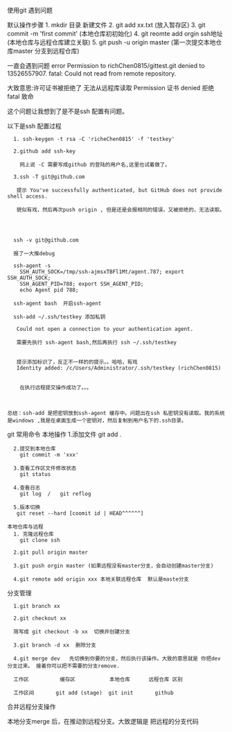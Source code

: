  使用git 遇到问题
 
  默认操作步骤
	  1. mkdir 目录 新建文件
	  2. git add xx.txt (放入暂存区)
	  3. git commit -m 'first commit' (本地仓库初初始化)
	  4. git reomte add orgin ssh地址 (本地仓库与远程仓库建立关联)
	  5. git push -u origin master (第一次提交本地仓库master 分支到远程仓库)


  一直会遇到问题
   error Permission to richChen0815/gittest.git denied to 13526557907.
   fatal: Could not read from remote repository.
   
   大致意思:许可证书被拒绝了 无法从远程库读取  Permission 证书 denied 拒绝  fatal 致命
	 
   这个问题让我想到了是不是ssh 配置有问题。
   
  以下是ssh 配置过程
   
	  1. ssh-keygen -t rsa -C 'richeChen0815' -f 'testkey'
	   
	  2.github add ssh-key 
	   
		网上说 -C 需要写成github 的登陆的用户名,这里也试着做了。
	 
	  3.ssh -T git@github.com
	   
	   提示 You've successfully authenticated, but GitHub does not provide shell access.
	   
	   貌似有戏，然后再次push origin , 但是还是会报相同的错误，又被拒绝的，无法读取。
	   
	   
	   
	   
	  ssh -v git@github.com
	  
	  报了一大推debug
	  
	  ssh-agent -s 
		SSH_AUTH_SOCK=/tmp/ssh-ajmsxTBFl1Mt/agent.787; export SSH_AUTH_SOCK;
		SSH_AGENT_PID=788; export SSH_AGENT_PID;
		echo Agent pid 788;

	  ssh-agent bash  开启ssh-agent

	  ssh-add ~/.ssh/testkey 添加私钥
	  
	   Could not open a connection to your authentication agent.
	   
	   需要先执行 ssh-agent bash,然后再执行 ssh ~/.ssh/testkey

	  
	   提示添加标识了，反正不一样的的提示。。哈哈，有戏
	   Identity added: /c/Users/Administrator/.ssh/testkey (richChen0815)
	
	
		在执行远程提交操作成功了。。。
		
		
		
	总结：ssh-add 是把密钥放到ssh-agent 缓存中。问题出在ssh 私密钥没有读取。我的系统是windows ,我是在桌面生成一个密钥对，然后复制到用户名下的.ssh目录。
	  



git 常用命令
   本地操作
      1.添加文件
        git add .  

      2.提交到本地仓库
        git commit -m 'xxx'

      3.查看工作区文件修改状态
        git status

      4.查看日志
        git log  /   git reflog

      5.版本切换
       git reset --hard [coomit id | HEAD^^^^^^]
       
    本地仓库与远程
      1. 克隆远程仓库 
        git clone ssh
       
      2.git pull origin master
     
      3.git push orgin master (如果远程没有master分支，会自动创建master分支)
      
      4.git remote add origin xxx 本地关联远程仓库  默认是maste分支
      
   
   分支管理
   
      1.git branch xx
      
      2.git checkout xx
      
      简写成 git checkout -b xx  切换并创建分支
      
      3.git branch -d xx  删除分支
      
      4.git merge dev   先切换到你要的分支，然后执行该操作。大致的意思就是 你把dev 分支过来。 接着你可以把不需要的分支remove.
      
      工作区          缓存区           本地仓库      远程仓库 区别
   
      工作区间       git add (stage)  git init       github
   
   
   合并远程分支操作
   
   本地分支merge 后，在推动到远程分支。大致逻辑是 把远程的分支代码
   
   
   
     
     
    
     
   
	
	
	   
	 
	
   
   
   
   
   

